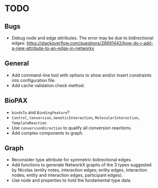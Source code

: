 # TODO

## Bugs

* Debug node and edge attributes. The error may be due to bidirectional edges: https://stackoverflow.com/questions/26691442/how-do-i-add-a-new-attribute-to-an-edge-in-networkx

## General

* Add command-line tool with options to show and/or insert constraints into configuration file.
* Add cache validation check method.

## BioPAX

* `bindsTo` and `BindingFeature`?
* `Control`, `Conversion`, `GeneticInteraction`, `MolecularInteraction`, `TemplateReaction`
* Use `conversionDirection` to qualify all conversion reactions.
* Add complex components to graph.

## Graph

* Reconsider type attribute for symmetric bidirectional edges.
* Add functions to generate NetworkX graphs of the 3 types suggested by Nicolas (entity notes, interaction edges; entity edges, interaction nodes; entity and interaction edges, participant edges).
* Use node and properties to hold the fundamental type data.

